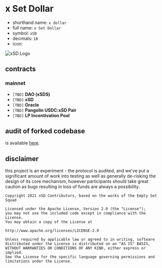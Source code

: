 # x Set Dollar

- shorthand name: `x dollar`
- full name: `x Set Dollar`
- symbol: `xSD`
- decimals: `18`
- icon:

![xSD Logo](x)

## contracts
### mainnet
- `[TBD]` **DAO (xSDS)**
- `[TBD]` **xSD**
- `[TBD]` **Oracle**
- `[TBD]` **Pangolin USDC:xSD Pair**
- `[TBD]` **LP Incentivation Pool**

## audit of forked codebase

is available [here](https://github.com/dynamicdollardevs/dsd/blob/master/audit/REP-Dollar-06-11-20.pdf).

## disclaimer
this project is an experiment - the protocol is audited, and we've put a significant amount of work into testing as well as generally de-risking the design of its core mechanism, however participants should take great caution as bugs resulting in loss of funds are always a possibility.

```
Copyright 2021 xSD Contributors, based on the works of the Empty Set Squad

Licensed under the Apache License, Version 2.0 (the "License");
you may not use the included code except in compliance with the License.
You may obtain a copy of the License at

http://www.apache.org/licenses/LICENSE-2.0

Unless required by applicable law or agreed to in writing, software
distributed under the License is distributed on an "AS IS" BASIS,
WITHOUT WARRANTIES OR CONDITIONS OF ANY KIND, either express or implied.
See the License for the specific language governing permissions and
limitations under the License.
```